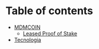 # Table of contents

* [MDMCOIN](README.md)
  * [Leased Proof of Stake](readme/leased-proof-of-stake.md)
* [Tecnologia](tecnologia.md)
